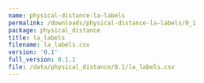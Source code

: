 ```yaml
---
name: physical-distance-la-labels
permalink: /downloads/physical-distance-la-labels/0_1
package: physical_distance
title: la_labels
filename: la_labels.csv
version: '0.1'
full_version: 0.1.1
file: /data/physical_distance/0.1/la_labels.csv
---
```

